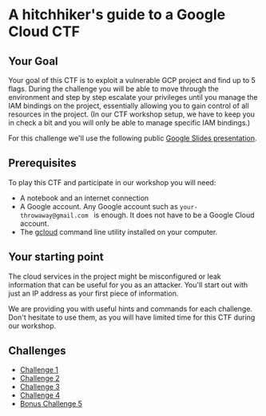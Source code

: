 # A hitchhiker's guide to a Google Cloud CTF

## Your Goal

Your goal of this CTF is to exploit a vulnerable GCP project and find up to 5 flags.
During the challenge you will be able to move through the environment and step by step escalate your privileges until you manage the IAM bindings on the project, essentially allowing you to gain control of all resources in the project.
(In our CTF workshop setup, we have to keep you in check a bit and you will only be able to manage specific IAM bindings.)

For this challenge we'll use the following public [Google Slides presentation](https://docs.google.com/presentation/d/17oNmnPElP2IHuHUVgGQcQQMH3bSHtQ5YdN9NAqPM1ow/edit?usp=sharing).

## Prerequisites

To play this CTF and participate in our workshop you will need:
- A notebook and an internet connection
- A Google account. Any Google account such as `your-throwaway@gmail.com ` is enough. It does not have to be a Google Cloud account. 
- The [gcloud](https://cloud.google.com/sdk/docs/install) command line utility installed on your computer.

## Your starting point

The cloud services in the project might be misconfigured or leak information that can be useful for you as an attacker.
You'll start out with just an IP address as your first piece of information.

We are providing you with useful hints and commands for each challenge.
Don't hesitate to use them, as you will have limited time for this CTF during our workshop.

## Challenges

- [Challenge 1](hints/challenge1.md)
- [Challenge 2](hints/challenge2.md)
- [Challenge 3](hints/challenge3.md)
- [Challenge 4](hints/challenge4.md)
- [Bonus Challenge 5](hints/challenge5.md)
